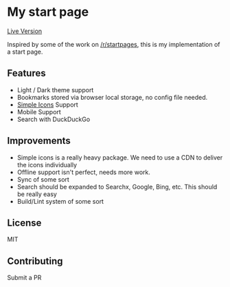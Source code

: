 # My start page

[Live Version](https://startpage.sunny.gg)

Inspired by some of the work on [/r/startpages](https://reddit.com/r/startpages), this is my implementation of a start page.

## Features

- Light / Dark theme support
- Bookmarks stored via browser local storage, no config file needed.
- [Simple Icons](https://simpleicons.org/) Support
- Mobile Support
- Search with DuckDuckGo

## Improvements

- Simple icons is a really heavy package. We need to use a CDN to deliver the icons individually
- Offline support isn't perfect, needs more work.
- Sync of some sort
- Search should be expanded to Searchx, Google, Bing, etc. This should be really easy
- Build/Lint system of some sort

## License

MIT

## Contributing

Submit a PR
